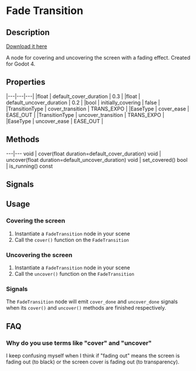 # Fade Transition
## Description
[Download it here](https://godotengine.org/asset-library/asset/1663)

A node for covering and uncovering the screen with a fading effect. Created for Godot 4.

## Properties
|---|---|---|
|float | default_cover_duration | 0.3 |
|float | default_uncover_duration | 0.2 |
|bool | initially_covering | false |
|TransitionType | cover_transition | TRANS_EXPO |
|EaseType | cover_ease | EASE_OUT |
|TransitionType | uncover_transition | TRANS_EXPO |
|EaseType | uncover_ease | EASE_OUT |

## Methods
---|---
void | cover(float duration=default_cover_duration)
void | uncover(float duration=default_uncover_duration)
void | set_covered()
bool | is_running() const

## Signals



## Usage
### Covering the screen
1. Instantiate a `FadeTransition` node in your scene
2. Call the `cover()` function on the `FadeTransition`

### Uncovering the screen
1. Instantiate a `FadeTransition` node in your scene
2. Call the `uncover()` function on the `FadeTransition`

### Signals
The `FadeTransition` node will emit `cover_done` and `uncover_done` signals when its `cover()` and `uncover()` methods are finished respectively.

## FAQ
### Why do you use terms like "cover" and "uncover"
I keep confusing myself when I think if "fading out" means the screen is fading out (to black) or the screen cover is fading out (to transparency).
